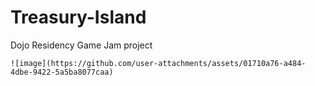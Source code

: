 # Treasury-Island
Dojo Residency Game Jam project
```
![image](https://github.com/user-attachments/assets/01710a76-a484-4dbe-9422-5a5ba8077caa)
```


